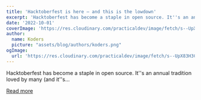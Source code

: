 ```yaml
---
title: 'Hacktoberfest is here — and this is the lowdown'
excerpt: 'Hacktoberfest has become a staple in open source. It''s an annual tradition loved by many (and it''s...'
date: '2022-10-01'
coverImage: 'https://res.cloudinary.com/practicaldev/image/fetch/s--UpX83H3C--/c_imagga_scale,f_auto,fl_progressive,h_420,q_auto,w_1000/https://dev-to-uploads.s3.amazonaws.com/uploads/articles/yutqst8ujn9yyen2wq6e.png'
author:
  name: Koders
  picture: "assets/blog/authors/koders.png"
ogImage:
  url: 'https://res.cloudinary.com/practicaldev/image/fetch/s--UpX83H3C--/c_imagga_scale,f_auto,fl_progressive,h_420,q_auto,w_1000/https://dev-to-uploads.s3.amazonaws.com/uploads/articles/yutqst8ujn9yyen2wq6e.png'
---
```


Hacktoberfest has become a staple in open source. It''s an annual tradition loved by many (and it''s...

[Read more](https://dev.to/devteam/hacktoberfest-is-here-and-this-is-the-lowdown-3d76)
